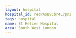 ```yaml
---
layout: hospital
hospital_id: recPAsBvCbr4L7pnJ
tags: hospital
name: St Helier Hospital
area: South West London
---
```

